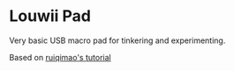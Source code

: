 # Louwii Pad

Very basic USB macro pad for tinkering and experimenting.

Based on [ruiqimao's tutorial](https://github.com/ruiqimao/keyboard-pcb-guide)

